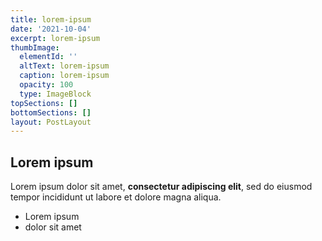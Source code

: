 ```yaml
---
title: lorem-ipsum
date: '2021-10-04'
excerpt: lorem-ipsum
thumbImage:
  elementId: ''
  altText: lorem-ipsum
  caption: lorem-ipsum
  opacity: 100
  type: ImageBlock
topSections: []
bottomSections: []
layout: PostLayout
---
```

## Lorem ipsum

Lorem ipsum dolor sit amet, **consectetur adipiscing elit**, sed do eiusmod tempor incididunt ut labore et dolore magna aliqua.

- Lorem ipsum
- dolor sit amet